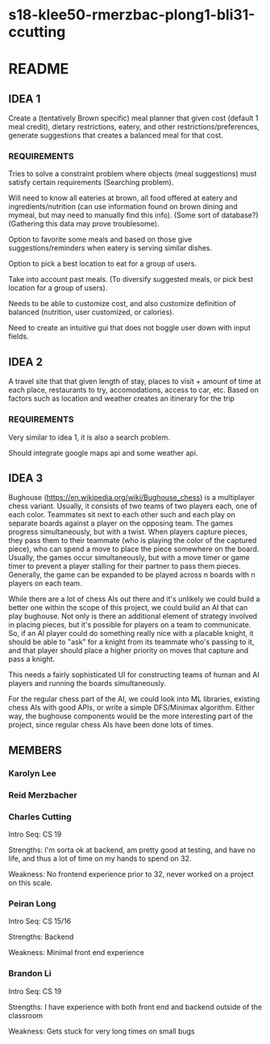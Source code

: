 # s18-klee50-rmerzbac-plong1-bli31-ccutting

# README

## IDEA 1
Create a (tentatively Brown specific) meal planner that given cost (default 1 meal credit), dietary restrictions, eatery,
and other restrictions/preferences, generate suggestions that creates a balanced meal for that cost.
### REQUIREMENTS
Tries to solve a constraint problem where objects (meal suggestions) must satisfy certain requirements (Searching problem).

Will need to know all eateries at brown, all food offered at eatery and ingredients/nutrition (can use information found on brown dining and
mymeal, but may need to manually find this info). (Some sort of database?) (Gathering this data may prove troublesome).

Option to favorite some meals and based on those give suggestions/reminders when eatery is serving similar dishes.

Option to pick a best location to eat for a group of users.

Take into account past meals. (To diversify suggested meals, or pick best location for a group of users).

Needs to be able to customize cost, and also customize definition of balanced (nutrition, user customized, or calories).

Need to create an intuitive gui that does not boggle user down with input fields.

## IDEA 2
A travel site that that given length of stay, places to visit + amount of time at each place, restaurants to try,
accomodations, access to car, etc. Based on factors such as location and weather creates an itinerary for the trip
### REQUIREMENTS
Very similar to idea 1, it is also a search problem.

Should integrate google maps api and some weather api.

## IDEA 3
Bughouse (https://en.wikipedia.org/wiki/Bughouse_chess) is a multiplayer chess variant.  Usually, it
consists of two teams of two players each, one of each color.  Teammates sit next to each other such
and each play on separate boards against a player on the opposing team.  The games progress
simultaneously, but with a twist.  When players capture pieces, they pass them to their teammate
(who is playing the color of the captured piece), who can spend a move to place the piece somewhere on
the board.  Usually, the games occur simultaneously, but with a move timer or game timer to prevent a
player stalling for their partner to pass them pieces.  Generally, the game can be expanded to be
played across n boards with n players on each team.

While there are a lot of chess AIs out there and it's unlikely we could build a better one within
the scope of this project, we could build an AI that can play bughouse.  Not only is there an additional
element of strategy involved in placing pieces, but it's possible for players on a team to communicate.  So,
if an AI player could do something really nice with a placable knight, it should be able to "ask" for
a knight from its teammate who's passing to it, and that player should place a higher priority on moves
that capture and pass a knight.

This needs a fairly sophisticated UI for constructing teams of human and AI players and running the boards
simultaneously.

For the regular chess part of the AI, we could look into ML libraries, existing chess AIs with good APIs,
or write a simple DFS/Minimax algorithm.  Either way, the bughouse components would be the more
interesting part of the project, since regular chess AIs have been done lots of times.


## MEMBERS
### Karolyn Lee

### Reid Merzbacher

### Charles Cutting
Intro Seq: CS 19

Strengths: I'm sorta ok at backend, am pretty good at testing, and have no life,
and thus a lot of time on my hands to spend on 32.

Weakness: No frontend experience prior to 32, never worked on a project on this scale.

### Peiran Long
Intro Seq: CS 15/16

Strengths: Backend

Weakness: Minimal front end experience

### Brandon Li
Intro Seq: CS 19

Strengths: I have experience with both front end and backend outside of the classroom

Weakness: Gets stuck for very long times on small bugs
